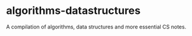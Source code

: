 # algorithms-datastructures
A compilation of algorithms, data structures and more essential CS notes.